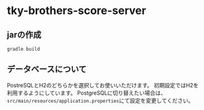 # tky-brothers-score-server

## jarの作成
```
gradle build
```

## データベースについて
PostreSQLとH2のどちらかを選択してお使いいただけます。
初期設定ではH2を利用するようにしています。
PostgreSQLに切り替えたい場合は、`src/main/resources/application.properties`にて設定を変更してください。
